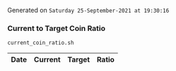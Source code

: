 Generated on `Saturday 25-September-2021 at 19:30:16`

### Current to Target Coin Ratio
`current_coin_ratio.sh`

Date|Current|Target|Ratio
---|---|---|---
